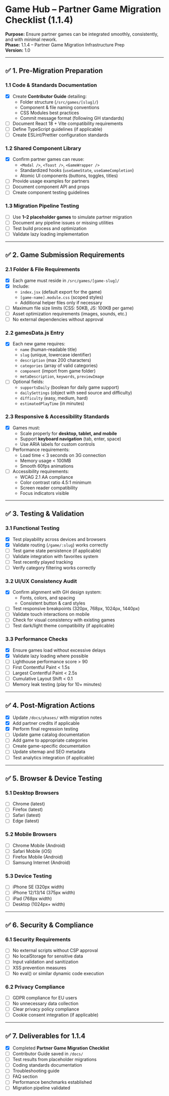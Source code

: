 # Game Hub – Partner Game Migration Checklist (1.1.4)
**Purpose:** Ensure partner games can be integrated smoothly, consistently, and with minimal rework.  
**Phase:** 1.1.4 – Partner Game Migration Infrastructure Prep  
**Version:** 1.0

---

## ✅ 1. Pre-Migration Preparation

### **1.1 Code & Standards Documentation**
- [x] Create **Contributor Guide** detailing:
  - Folder structure (`/src/games/[slug]/`)
  - Component & file naming conventions
  - CSS Modules best practices
  - Commit message format (following GH standards)
- [ ] Document React 18 + Vite compatibility requirements
- [ ] Define TypeScript guidelines (if applicable)
- [ ] Create ESLint/Prettier configuration standards

### **1.2 Shared Component Library**
- [x] Confirm partner games can reuse:
  - `<Modal />`, `<Toast />`, `<GameWrapper />`
  - Standardized hooks (`useGameState`, `useGameCompletion`)
  - Atomic UI components (buttons, toggles, titles)
- [ ] Provide usage examples for partners
- [ ] Document component API and props
- [ ] Create component testing guidelines

### **1.3 Migration Pipeline Testing**
- [ ] Use **1–2 placeholder games** to simulate partner migration
- [ ] Document any pipeline issues or missing utilities
- [ ] Test build process and optimization
- [ ] Validate lazy loading implementation

---

## ✅ 2. Game Submission Requirements

### **2.1 Folder & File Requirements**
- [x] Each game must reside in `/src/games/[game-slug]/`
- [x] Include:
  - `index.jsx` (default export for the game)
  - `[game-name].module.css` (scoped styles)
  - Additional helper files only if necessary
- [ ] Maximum file size limits (CSS: 50KB, JS: 100KB per game)
- [ ] Asset optimization requirements (images, sounds, etc.)
- [ ] No external dependencies without approval

### **2.2 gamesData.js Entry**
- [x] Each new game requires:
  - `name` (human-readable title)
  - `slug` (unique, lowercase identifier)
  - `description` (max 200 characters)
  - `categories` (array of valid categories)
  - `component` (import from game folder)
  - `metaDescription`, `keywords`, `previewImage`
- [ ] Optional fields:
  - `supportsDaily` (boolean for daily game support)
  - `dailySettings` (object with seed source and difficulty)
  - `difficulty` (easy, medium, hard)
  - `estimatedPlayTime` (in minutes)

### **2.3 Responsive & Accessibility Standards**
- [x] Games must:
  - Scale properly for **desktop, tablet, and mobile**
  - Support **keyboard navigation** (tab, enter, space)
  - Use ARIA labels for custom controls
- [ ] Performance requirements:
  - Load time < 3 seconds on 3G connection
  - Memory usage < 100MB
  - Smooth 60fps animations
- [ ] Accessibility requirements:
  - WCAG 2.1 AA compliance
  - Color contrast ratio 4.5:1 minimum
  - Screen reader compatibility
  - Focus indicators visible

---

## ✅ 3. Testing & Validation

### **3.1 Functional Testing**
- [x] Test playability across devices and browsers
- [x] Validate routing (`/game/:slug`) works correctly
- [ ] Test game state persistence (if applicable)
- [ ] Validate integration with favorites system
- [ ] Test recently played tracking
- [ ] Verify category filtering works correctly

### **3.2 UI/UX Consistency Audit**
- [x] Confirm alignment with GH design system:
  - Fonts, colors, and spacing
  - Consistent button & card styles
- [ ] Test responsive breakpoints (320px, 768px, 1024px, 1440px)
- [ ] Validate touch interactions on mobile
- [ ] Check for visual consistency with existing games
- [ ] Test dark/light theme compatibility (if applicable)

### **3.3 Performance Checks**
- [x] Ensure games load without excessive delays
- [x] Validate lazy loading where possible
- [ ] Lighthouse performance score > 90
- [ ] First Contentful Paint < 1.5s
- [ ] Largest Contentful Paint < 2.5s
- [ ] Cumulative Layout Shift < 0.1
- [ ] Memory leak testing (play for 10+ minutes)

---

## ✅ 4. Post-Migration Actions
- [x] Update `/docs/phases/` with migration notes
- [x] Add partner credits if applicable
- [x] Perform final regression testing
- [ ] Update game catalog documentation
- [ ] Add game to appropriate categories
- [ ] Create game-specific documentation
- [ ] Update sitemap and SEO metadata
- [ ] Test analytics integration (if applicable)

---

## ✅ 5. Browser & Device Testing

### **5.1 Desktop Browsers**
- [ ] Chrome (latest)
- [ ] Firefox (latest)
- [ ] Safari (latest)
- [ ] Edge (latest)

### **5.2 Mobile Browsers**
- [ ] Chrome Mobile (Android)
- [ ] Safari Mobile (iOS)
- [ ] Firefox Mobile (Android)
- [ ] Samsung Internet (Android)

### **5.3 Device Testing**
- [ ] iPhone SE (320px width)
- [ ] iPhone 12/13/14 (375px width)
- [ ] iPad (768px width)
- [ ] Desktop (1024px+ width)

---

## ✅ 6. Security & Compliance

### **6.1 Security Requirements**
- [ ] No external scripts without CSP approval
- [ ] No localStorage for sensitive data
- [ ] Input validation and sanitization
- [ ] XSS prevention measures
- [ ] No eval() or similar dynamic code execution

### **6.2 Privacy Compliance**
- [ ] GDPR compliance for EU users
- [ ] No unnecessary data collection
- [ ] Clear privacy policy compliance
- [ ] Cookie consent integration (if applicable)

---

## ✅ 7. Deliverables for 1.1.4
- [x] Completed **Partner Game Migration Checklist**
- [ ] Contributor Guide saved in `/docs/`
- [ ] Test results from placeholder migrations
- [ ] Coding standards documentation
- [ ] Troubleshooting guide
- [ ] FAQ section
- [ ] Performance benchmarks established
- [ ] Migration pipeline validated
